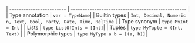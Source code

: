 | ------------------------ | ------------------------------------------------- |
| Type annotation          | `var : TypeName`|
| Builtin types | `Int, Decimal, Numeric n, Text, Bool, Party, Date, Time, RelTime` |
| Type synonym | `type MyInt = Int` |
| Lists | `type ListOfInts = [Int]`|
| Tuples | `type MyTuple = (Int, Text)` |
| Polymorphic types | `type MyType a b = [(a, b)]`|
